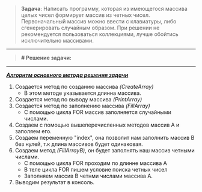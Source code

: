 >**Задача**: Написать программу, которая из имеющегося массива целых чисел формирует массив из четных чисел. 
Первоначальный массив можно ввести с клавиатуры, либо сгенерировать случайным образом. 
При решении не рекомендуется пользоваться коллекциями, лучше обойтись исключительно массивами.
--------------------------------------------------------------------------------------------------------------------
>**# Решение задачи:**
--------------------------------------------------------------------------------------------------------------------
***[Алгоритм основного метода решения задачи](https://disk.yandex.ru/i/_JDm8tzeZ9pLZg)***
1. Создается метод по созданию массива *(CreateArray)*
   - В этом методе указывается длинна массива.
2. Создается метод по выводу массива *(PrintArray)*
3. Создается метод по заполнению массива *(FillArray)*
   - С помощью цикла FOR массив заполняется случайными числами. 
4. Создаем с помощью вышеперечисленных методов массив А и заполяем его.
5. Создаем переменную "index", она позволит нам заполнить массив B без нулей, т.к длина массивов будет одинаковая. 
6. Создаем метод *(FillArrayB)*, он будет заполнять наш массив четными числами.
   - С помощью цикла FOR проходим по длинне массива А
   - В теле цикла FOR пишем условие поиска четных чисел
   - Заполняем массив B четнми числами массива А.
7. Выводим результат в консоль.   
